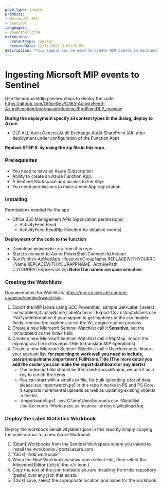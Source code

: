 ```yaml
---
page_type: sample
products:
- Microsoft 365
- Sentinel
languages:
- powershellcore
extensions:
  contentType: samples
  createdDate: 12/17/2021 3:00:56 PM
description: "This sample can be used to create MIP events in Sentinel."
---
```



# Ingesting Micrsoft MIP events to Sentinel

Use the endpointdlp preview steps to deploy the code. https://github.com/OfficeDev/O365-ActivityFeed-AzureFunction/tree/master/Sentinel/EndPointDLP_preview

**During the deployment specify all content types in the dialog, deploy to Azure** 
  - DLP.ALL,Audit.General,Audit.Exchange,Audit.SharePoint (Alt. after deployment under configuration of the Function App)

**Replace STEP 5. by using the zip file in this repo.**

### Prerequisites

- You need to have an Azure Subscription
- Ability to create an Azure Function App. 
- A Sentinel Workspace and access to the Keys
- You need permissions to make a new App registration. 

### Installing
Permissions needed for the app
  - Office 365 Management APIs  (Application permissions)
     - ActivityFeed.Read
     - ActivityFeed.ReadDlp   (Needed for detailed events)
    
**Deployment of the code to the function**
  * Download mipservice.zip from this repo
  * Start to connect to Azure PowerShell Connect-AzAccout
  * Run Publish-AzWebApp -ResourceGroupName REPLACEWITHYOURRG -Name REPLACEWITHYOURAPPNAME -ArchivePath C:\YOURPATH\ipservice.zip  **Note:The names are case sensitive**

### Creating the Watchlists
Documentation for Watchlists https://docs.microsoft.com/en-us/azure/sentinel/watchlists

1. Export the MIP labels using SCC Powershell, sample Get-Label | select ImmutableId,DisplayName,LabelActions | Export-Csv c:\tmp\slabels.csv -NoTypeInformation
If you happen to get hyphens in the csv header fields, remove the hyphens since the WL engine cannot process. 
2. Create a new Microsoft Sentinel Watchlist call it **Sensitive**, set the ImmutableId as the index field.
3. Create a new Microsoft Sentinel Watchlist call it MipMap, import the mipmap.csv file in this repo. (File to translate MIP operations)
4. Create a new Microsoft Sentinel Watchlist call it UserAccounts, Import your account list, **for reporting to work well you need to include, userprincipalname,department,FullName,Title (The more detail you add the cooler you can make the report dashboard or any alerts)**
   - The Indexing field should be the UserPrincipalName, we use it as a key to enrich the items
   - You can start with a small csv file, for bulk uploading a lot of data please see importwatch.ps1 in this repo it works in PS and PS Core. It supports incremental uploads as well as updating existing objects in the list.
   - .\importwatch.ps1 -csv C:\tmp\UserAccounts.csv -Watchlist UserAccounts -Workspace usinstance -errlog c:\wlupload.log

### Deploy the Label Statistics Workbook
Deploy the workbook Sensitivitylabels.json in this repo by simply copying the code across to a new Azure Workbook. 
1. [Open] Workbooks from the Sentinel Workspace where you intend to install the workbooks / portal.azure.com
2. [Click] "Add workbook" 
3. When the New Workbook window open select edit, then select the Advanced Editor ([click] the </> icon )
4. Copy the text of the json template you are installing from this repository [paste] over any json that exists.
5. [Click] save, select the appropriate location and name for the workbook.
